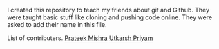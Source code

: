 I created this repository to teach my friends about git and Github. They were taught basic stuff like cloning and pushing code online. They were asked to add their name in this file.


List of contributers.
[Prateek Mishra](https://github.com/MiKinshu)
[Utkarsh Priyam](https://github.com/gokubuffer)